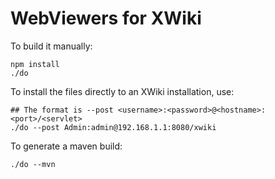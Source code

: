 # WebViewers for XWiki

To build it manually:

    npm install
    ./do

To install the files directly to an XWiki installation, use:

    ## The format is --post <username>:<password>@<hostname>:<port>/<servlet>
    ./do --post Admin:admin@192.168.1.1:8080/xwiki

To generate a maven build:

    ./do --mvn
